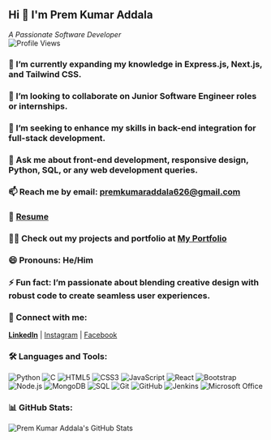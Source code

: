 ## Hi 👋 I'm Prem Kumar Addala  
_A Passionate Software Developer_  
![Profile Views](https://komarev.com/ghpvc/?username=PremKumarAddala&color=blue&style=flat)

### 🌱 I’m currently expanding my knowledge in **Express.js**, **Next.js**, and **Tailwind CSS**.  
### 👯 I’m looking to collaborate on **Junior Software Engineer** roles or **internships**.  
### 🤔 I’m seeking to enhance my skills in **back-end integration** for full-stack development.  
### 💬 Ask me about **front-end development**, **responsive design**, **Python**, **SQL**, or any **web development** queries.  
### 📫 Reach me by email: [premkumaraddala626@gmail.com](mailto:premkumaraddala626@gmail.com)  
### 📄 [Resume](https://drive.google.com/file/d/1z7pz_-PJT02jj_uN7N2RQz-gniJWIX3w/view?usp=sharing)  
### 👨‍💻 Check out my projects and portfolio at [My Portfolio](https://premkumaraddalaportfolio.glitch.me/)  
### 😄 Pronouns: **He/Him**  
### ⚡ Fun fact: I’m passionate about blending **creative design** with **robust code** to create seamless user experiences.

### 🔗 Connect with me:
[**LinkedIn**](https://www.linkedin.com/in/prem-kumar-addala-594506273/) | [Instagram](https://www.instagram.com/yourusername/) | [Facebook](https://www.facebook.com/yourusername/)

### 🛠️ **Languages and Tools**:
![Python](https://img.shields.io/badge/Python-3776AB?style=flat&logo=python&logoColor=white) ![C](https://img.shields.io/badge/C-A8B9CC?style=flat&logo=c&logoColor=white) ![HTML5](https://img.shields.io/badge/HTML5-E34F26?style=flat&logo=html5&logoColor=white) ![CSS3](https://img.shields.io/badge/CSS3-1572B6?style=flat&logo=css3&logoColor=white) ![JavaScript](https://img.shields.io/badge/JavaScript-F7DF1E?style=flat&logo=javascript&logoColor=black) ![React](https://img.shields.io/badge/React-61DAFB?style=flat&logo=react&logoColor=black) ![Bootstrap](https://img.shields.io/badge/Bootstrap-563D7C?style=flat&logo=bootstrap&logoColor=white) ![Node.js](https://img.shields.io/badge/Node.js-8CC84B?style=flat&logo=node.js&logoColor=white) ![MongoDB](https://img.shields.io/badge/MongoDB-47A248?style=flat&logo=mongodb&logoColor=white) ![SQL](https://img.shields.io/badge/SQL-4479A1?style=flat&logo=postgresql&logoColor=white) ![Git](https://img.shields.io/badge/Git-F05032?style=flat&logo=git&logoColor=white) ![GitHub](https://img.shields.io/badge/GitHub-181717?style=flat&logo=github&logoColor=white) ![Jenkins](https://img.shields.io/badge/Jenkins-D24939?style=flat&logo=jenkins&logoColor=white) ![Microsoft Office](https://img.shields.io/badge/Microsoft_Office-D83B01?style=flat&logo=microsoft-office&logoColor=white)

### 📊 GitHub Stats:
![Prem Kumar Addala's GitHub Stats](https://github-readme-stats.vercel.app/api?username=PremKumarAddala&show_icons=true&hide_title=true&hide=prs&count_private=true&include_all_commits=true&theme=radical)
